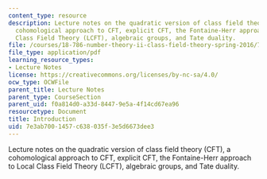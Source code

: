 ```yaml
---
content_type: resource
description: Lecture notes on the quadratic version of class field theory (CFT), a
  cohomological approach to CFT, explicit CFT, the Fontaine-Herr approach to Local
  Class Field Theory (LCFT), algebraic groups, and Tate duality.
file: /courses/18-786-number-theory-ii-class-field-theory-spring-2016/7e3ab7001457c638035f3e5d6673dee3_MIT18_786S16_lec1.pdf
file_type: application/pdf
learning_resource_types:
- Lecture Notes
license: https://creativecommons.org/licenses/by-nc-sa/4.0/
ocw_type: OCWFile
parent_title: Lecture Notes
parent_type: CourseSection
parent_uid: f0a814d0-a33d-8447-9e5a-4f14cd67ea96
resourcetype: Document
title: Introduction
uid: 7e3ab700-1457-c638-035f-3e5d6673dee3
---
```

Lecture notes on the quadratic version of class field theory (CFT), a cohomological approach to CFT, explicit CFT, the Fontaine-Herr approach to Local Class Field Theory (LCFT), algebraic groups, and Tate duality.